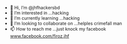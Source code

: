 - 👋 Hi, I’m @jhfhackersbd
- 👀 I’m interested in ...hacking 
- 🌱 I’m currently learning ...hacking
- 💞️ I’m looking to collaborate on ...helples crimefall man
- 📫 How to reach me ...just knock my facebook
www.facebook.com/firoz.jhf
<!---
jhfhackersbd/jhfhackersbd is a ✨ special ✨ repository because its `README.md` (this file) appears on your GitHub profile.
You can click the Preview link to take a look at your changes.
--->
